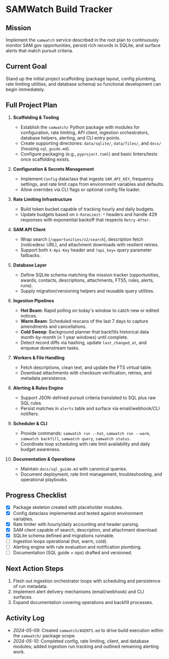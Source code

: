 # SAMWatch Build Tracker

## Mission
Implement the `samwatch` service described in the root plan to continuously monitor SAM.gov opportunities, persist rich records in SQLite, and surface alerts that match pursuit criteria.

## Current Goal
Stand up the initial project scaffolding (package layout, config plumbing, rate limiting utilities, and database schema) so functional development can begin immediately.

## Full Project Plan
1. **Scaffolding & Tooling**
   - Establish the `samwatch/` Python package with modules for configuration, rate limiting, API client, ingestion orchestrators, database helpers, alerting, and CLI entry points.
   - Create supporting directories: `data/sqlite/`, `data/files/`, and `docs/` (housing `sql_guide.md`).
   - Configure packaging (e.g., `pyproject.toml`) and basic linters/tests once scaffolding exists.

2. **Configuration & Secrets Management**
   - Implement `Config` dataclass that ingests `SAM_API_KEY`, frequency settings, and rate limit caps from environment variables and defaults.
   - Allow overrides via CLI flags or optional config file loader.

3. **Rate Limiting Infrastructure**
   - Build token bucket capable of tracking hourly and daily budgets.
   - Update budgets based on `X-RateLimit-*` headers and handle 429 responses with exponential backoff that respects `Retry-After`.

4. **SAM API Client**
   - Wrap search (`/opportunities/v2/search`), description fetch (noticedesc URL), and attachment downloads with resilient retries.
   - Support both `X-Api-Key` header and `?api_key=` query parameter fallbacks.

5. **Database Layer**
   - Define SQLite schema matching the mission tracker (opportunities, awards, contacts, descriptions, attachments, FTS5, rules, alerts, runs).
   - Supply migration/versioning helpers and reusable query utilities.

6. **Ingestion Pipelines**
   - **Hot Beam**: Rapid polling on today's window to catch new or edited notices.
   - **Warm Beam**: Scheduled rescans of the last 7 days to capture amendments and cancellations.
   - **Cold Sweep**: Background planner that backfills historical data month-by-month (≤ 1 year windows) until complete.
   - Detect record diffs via hashing, update `last_changed_at`, and enqueue downstream tasks.

7. **Workers & File Handling**
   - Fetch descriptions, clean text, and update the FTS virtual table.
   - Download attachments with checksum verification, retries, and metadata persistence.

8. **Alerting & Rules Engine**
   - Support JSON-defined pursuit criteria translated to SQL plus raw SQL rules.
   - Persist matches in `alerts` table and surface via email/webhook/CLI notifiers.

9. **Scheduler & CLI**
   - Provide commands: `samwatch run --hot`, `samwatch run --warm`, `samwatch backfill`, `samwatch query`, `samwatch status`.
   - Coordinate loop scheduling with rate limit availability and daily budget awareness.

10. **Documentation & Operations**
    - Maintain `docs/sql_guide.md` with canonical queries.
    - Document deployment, rate limit management, troubleshooting, and operational playbooks.

## Progress Checklist
- [x] Package skeleton created with placeholder modules.
- [x] Config dataclass implemented and tested against environment variables.
- [x] Rate limiter with hourly/daily accounting and header parsing.
- [x] SAM client capable of search, description, and attachment download.
- [x] SQLite schema defined and migrations runnable.
- [ ] Ingestion loops operational (hot, warm, cold).
- [ ] Alerting engine with rule evaluation and notification plumbing.
- [ ] Documentation (SQL guide + ops) drafted and versioned.

## Next Action Steps
1. Flesh out ingestion orchestrator loops with scheduling and persistence of run metadata.
2. Implement alert delivery mechanisms (email/webhook) and CLI surfaces.
3. Expand documentation covering operations and backfill processes.

## Activity Log
- *2024-05-09*: Created `samwatch/AGENTS.md` to drive build execution within the `samwatch/` package scope.
- *2024-05-10*: Completed config, rate limiting, client, and database modules; added ingestion run tracking and outlined remaining alerting work.
